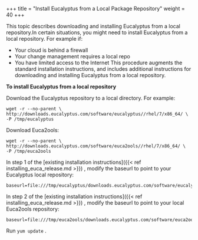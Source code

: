 +++
title = "Install Eucalyptus from a Local Package Repository"
weight = 40
+++

This topic describes downloading and installing Eucalyptus from a local repository.In certain situations, you might need to install Eucalyptus from a local repository. For example if: 

* Your cloud is behind a firewall 
* Your change management requires a local repo 
* You have limited access to the Internet 
This procedure augments the standard installation instructions, and includes additional instructions for downloading and installing Eucalyptus from a local repository. 

**To install Eucalyptus from a local repository** 

Download the Eucalyptus repository to a local directory. For example: 

    wget -r --no-parent \ 
    http://downloads.eucalyptus.com/software/eucalyptus//rhel/7/x86_64/ \
    -P /tmp/eucalyptus 

Download Euca2ools: 

    wget -r --no-parent \
    http://downloads.eucalyptus.com/software/euca2ools//rhel/7/x86_64/ \
    -P /tmp/euca2ools 

In step 1 of the [existing installation instructions]({{< ref installing_euca_release.md >}}) , modify the baseurl to point to your Eucalyptus local repository: 

    baseurl=file:///tmp/eucalyptus/downloads.eucalyptus.com/software/eucalyptus//rhel/7/x86_64

In step 2 of the [existing installation instructions]({{< ref installing_euca_release.md >}}) , modify the baseurl to point to your local Euca2ools repository: 

    baseurl=file:///tmp/euca2ools/downloads.eucalyptus.com/software/euca2ools//rhel/7/x86_64

Run `yum update` . 
